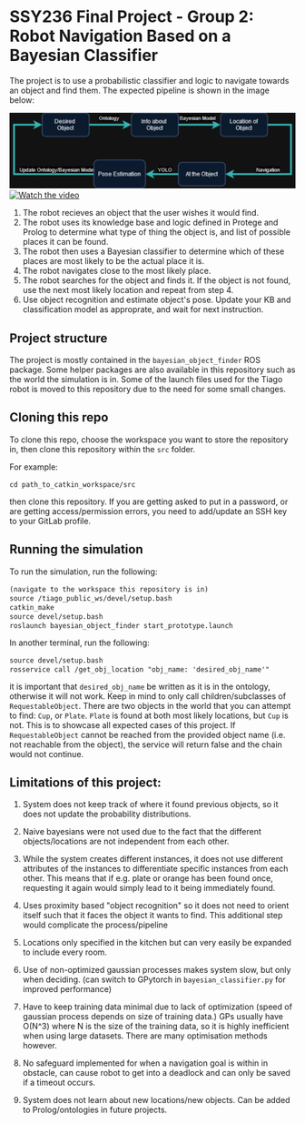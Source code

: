 # SSY236 Final Project - Group 2: Robot Navigation Based on a Bayesian Classifier

The project is to use a probabilistic classifier and logic to navigate towards an object and find them. The expected pipeline is shown in the image below:

![](Images/pipeline_ssy236_final_project.png)
[![Watch the video](https://img.youtube.com/vi/jShlLz6bswQ/maxresdefault.jpg)](https://youtu.be/jShlLz6bswQ)


1. The robot recieves an object that the user wishes it would find.
2. The robot uses its knowledge base and logic defined in Protege and Prolog to determine what type of thing the object is, and list of possible places it can be found.
3. The robot then uses a Bayesian classifier to determine which of these places are most likely to be the actual place it is.
4. The robot navigates close to the most likely place.
5. The robot searches for the object and finds it. If the object is not found, use the next most likely location and repeat from step 4.
6. Use object recognition and estimate object's pose. Update your KB and classification model as approprate, and wait for next instruction.

## Project structure

The project is mostly contained in the `bayesian_object_finder` ROS package. Some helper packages are also available in this repository such as the world the simulation is in. Some of the launch files used for the Tiago robot is moved to this repository due to the need for some small changes.

## Cloning this repo

To clone this repo, choose the workspace you want to store the repository in, then clone this repository within the `src` folder.

For example:

```
cd path_to_catkin_workspace/src
```

then clone this repository. If you are getting asked to put in a password, or are getting access/permission errors, you need to add/update an SSH key to your GitLab profile.

## Running the simulation

To run the simulation, run the following:

```
(navigate to the workspace this repository is in)
source /tiago_public_ws/devel/setup.bash
catkin_make
source devel/setup.bash
roslaunch bayesian_object_finder start_prototype.launch
```

In another terminal, run the following:

```
source devel/setup.bash
rosservice call /get_obj_location "obj_name: 'desired_obj_name'"
```

it is important that `desired_obj_name` be written as it is in the ontology, otherwise it will not work. Keep in mind to only call children/subclasses of `RequestableObject`. There are two objects in the world that you can attempt to find: `Cup`, or `Plate`. `Plate` is found at both most likely locations, but `Cup` is not. This is to showcase all expected cases of this project. If `RequestableObject` cannot be reached from the provided object name (i.e. not reachable from the object), the service will return false and the chain would not continue.

## Limitations of this project:

1. System does not keep track of where it found previous objects, so it does not update the probability distributions.

2. Naive bayesians were not used due to the fact that the different objects/locations are not independent from each other.

3. While the system creates different instances, it does not use different attributes of the instances to differentiate specific instances from each other. This means that if e.g. plate or orange has been found once, requesting it again would simply lead to it being immediately found.

4. Uses proximity based "object recognition" so it does not need to orient itself such that it faces the object it wants to find. This additional step would complicate the process/pipeline

5. Locations only specified in the kitchen but can very easily be expanded to include every room.

6. Use of non-optimized gaussian processes makes system slow, but only when deciding. (can switch to GPytorch in `bayesian_classifier.py` for improved performance)

7. Have to keep training data minimal due to lack of optimization (speed of gaussian process depends on size of training data.) GPs usually have O(N^3) where N is the size of the training data, so it is highly inefficient when using large datasets. There are many optimisation methods however.

8. No safeguard implemented for when a navigation goal is within in obstacle, can cause robot to get into a deadlock and can only be saved if a timeout occurs.

9. System does not learn about new locations/new objects. Can be added to Prolog/ontologies in future projects.

